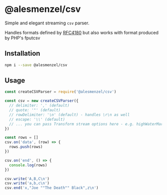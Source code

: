 # @alesmenzel/csv

Simple and elegant streaming `csv` parser.

Handles formats defined by [RFC4180](https://tools.ietf.org/html/rfc4180) but also works with format produced by PHP's fputcsv

## Installation

```bash
npm i --save @alesmenzel/csv
```

## Usage

```js
const createCSVParser = require('@alesmenzel/csv')

const csv = new createCSVParser({
  // delimiter: ',' (default)
  // quote: '"' (default)
  // rowDelimiter: '\n' (default) - handles \r\n as well
  // escape: '\\' (default)
  // ... you can pass Transform stream options here - e.g. highWaterMark
})

const rows = []
csv.on('data', (row) => {
  rows.push(rows)
})

csv.on('end', () => {
  console.log(rows)
})

csv.write('A,B,C\n')
csv.write('a,b,c\n')
csv.end('x,"Joe ""The Death"" Black",z\n')
```
